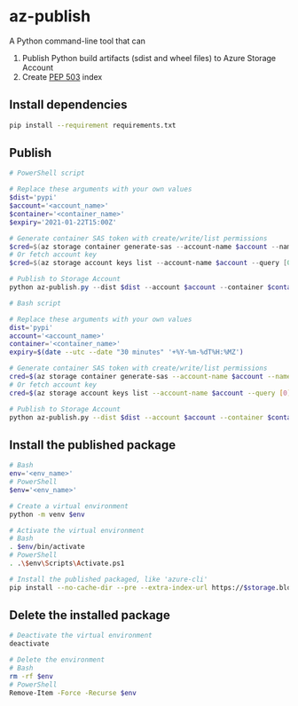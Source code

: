 # az-publish

A Python command-line tool that can

1. Publish Python build artifacts (sdist and wheel files) to Azure Storage Account
2. Create [PEP 503](https://www.python.org/dev/peps/pep-0503/) index

## Install dependencies

```sh
pip install --requirement requirements.txt
```

## Publish

```powershell
# PowerShell script

# Replace these arguments with your own values
$dist='pypi'
$account='<account_name>'
$container='<container_name>'
$expiry='2021-01-22T15:00Z'

# Generate container SAS token with create/write/list permissions
$cred=$(az storage container generate-sas --account-name $account --name $container --expiry $expiry --permissions cwl --output tsv)
# Or fetch account key
$cred=$(az storage account keys list --account-name $account --query [0].value --output tsv)

# Publish to Storage Account
python az-publish.py --dist $dist --account $account --container $container --credential "$sas"
```

```sh
# Bash script

# Replace these arguments with your own values
dist='pypi'
account='<account_name>'
container='<container_name>'
expiry=$(date --utc --date "30 minutes" '+%Y-%m-%dT%H:%MZ')

# Generate container SAS token with create/write/list permissions
cred=$(az storage container generate-sas --account-name $account --name $container --expiry $expiry --permissions cwl --output tsv)
# Or fetch account key
cred=$(az storage account keys list --account-name $account --query [0].value --output tsv)

# Publish to Storage Account
python az-publish.py --dist $dist --account $account --container $container --credential "cred"
```

## Install the published package

```sh
# Bash
env='<env_name>'
# PowerShell
$env='<env_name>'

# Create a virtual environment
python -m venv $env

# Activate the virtual environment
# Bash
. $env/bin/activate
# PowerShell
. .\$env\Scripts\Activate.ps1

# Install the published packaged, like 'azure-cli'
pip install --no-cache-dir --pre --extra-index-url https://$storage.blob.core.windows.net/$container/simple/ azure-cli
```

## Delete the installed package

```sh
# Deactivate the virtual environment
deactivate

# Delete the environment
# Bash
rm -rf $env
# PowerShell
Remove-Item -Force -Recurse $env
```
